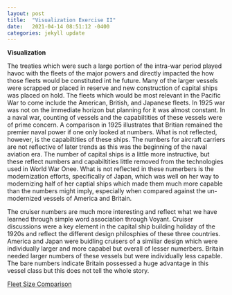 ```yaml
---
layout: post
title:  "Visualization Exercise II"
date:   2021-04-14 08:51:12 -0400
categories: jekyll update
---
```


**Visualization**

The treaties which were such a large portion of the intra-war period played havoc with the fleets of the major powers and directly impacted the how those fleets would be constituted int he future.
Many of the larger vessels were scrapped or placed in reserve and new construction of capital ships was placed on hold.  The fleets which would be most relevant in the Pacific War to come include the American, British, and Japanese
fleets.  In 1925 war was not on the immediate horizon but planning for it was almost constant.  In a naval war, counting of vessels and the capabiltities of these vessels were of prime concern.  A comparison in 1925
illustrates that Britian remained the premier naval power if one only looked at numbers.  What is not reflected, however, is the capabiltities of these ships.  The numbers for aircraft carriers are not reflective of later trends as this
was the beginning of the naval aviation era.  The number of capital ships is a little more instructive, but these reflect numbers and capabiltities little removed from the technologies used in World War Onee.
What is not reflected in these numerbers is the modernization efforts, specifically of Japan, which was well on her way to modernizing half of her captial ships which made them much more capable than the numbers might imply,
especially when compared against the un-modernized vessels of America and Britain.

The cruiser numbers are much more interesting and reflect what we have learned through simple word association through Voyant.  Cruiser discussions were a key element in the capital ship building
holiday of the 1920s and reflect the different design philosphies of these three countries.  America and Japan were buidling cruisers of a similiar design which were individually larger and more capabel but overall of lesser numerbers.
Britain needed larger numbers of these vessels but were individually less capable.  The bare numbers indicate Britain possessed a huge advantage in this vessel class but this does not tell the whole story.  

[Fleet Size Comparison](https://raw.githubusercontent.com/comp-methods-fsu-2021/Ward_Corpus/main/Fleet_Size_Comparison.pptx)




